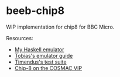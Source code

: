# beeb-chip8

WIP implementation for chip8 for BBC Micro.

Resources:
- [My Haskell emulator](https://github.com/Nick-Chapman/chip8)
- [Tobias's emulator guide](https://tobiasvl.github.io/blog/write-a-chip-8-emulator)
- [Timendus's test suite](https://github.com/Timendus/chip8-test-suite)
- [Chip-8 on the COSMAC VIP](https://www.laurencescotford.net/2020/07/25/chip-8-on-the-cosmac-vip-index/)
